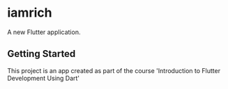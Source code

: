 # iamrich

A new Flutter application.

## Getting Started

This project is an app created as part of the course 'Introduction to Flutter Development Using Dart'
